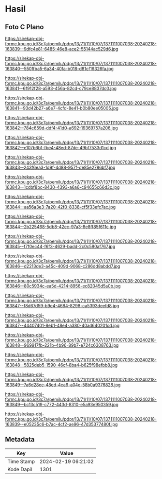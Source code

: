 # Hasil

## Foto C Plano

https://sirekap-obj-formc.kpu.go.id/3c7a/pemilu/pdpr/13/71/11/10/07/1371111007038-20240218-163839--9dfc4e81-6485-46e8-ace2-55144ac529d6.jpg

https://sirekap-obj-formc.kpu.go.id/3c7a/pemilu/pdpr/13/71/11/10/07/1371111007038-20240218-163840--550ffba5-6a34-40fa-b018-d81cf16326fa.jpg

https://sirekap-obj-formc.kpu.go.id/3c7a/pemilu/pdpr/13/71/11/10/07/1371111007038-20240218-163841--6f912f28-a593-456a-82cd-c79ce8837dc0.jpg

https://sirekap-obj-formc.kpu.go.id/3c7a/pemilu/pdpr/13/71/11/10/07/1371111007038-20240218-163841--93d42b27-a6e7-4cfd-8e41-b0b80ee05005.jpg

https://sirekap-obj-formc.kpu.go.id/3c7a/pemilu/pdpr/13/71/11/10/07/1371111007038-20240218-163842--784c659d-ddf4-41d0-a692-19369757a206.jpg

https://sirekap-obj-formc.kpu.go.id/3c7a/pemilu/pdpr/13/71/11/10/07/1371111007038-20240218-163842--e107b6b1-fbe4-48ed-87de-49bf7533d1cd.jpg

https://sirekap-obj-formc.kpu.go.id/3c7a/pemilu/pdpr/13/71/11/10/07/1371111007038-20240218-163843--243f6ea3-1d9f-4d88-957f-de85e2786bf7.jpg

https://sirekap-obj-formc.kpu.go.id/3c7a/pemilu/pdpr/13/71/11/10/07/1371111007038-20240218-163843--1cdbf8bc-8430-4393-a6a6-c94655c66d3c.jpg

https://sirekap-obj-formc.kpu.go.id/3c7a/pemilu/pdpr/13/71/11/10/07/1371111007038-20240218-163844--aa56a3e3-7a20-42f0-8338-cf5f33efc7ac.jpg

https://sirekap-obj-formc.kpu.go.id/3c7a/pemilu/pdpr/13/71/11/10/07/1371111007038-20240218-163844--2b225468-5db8-42ec-97a3-8e8ff85f611c.jpg

https://sirekap-obj-formc.kpu.go.id/3c7a/pemilu/pdpr/13/71/11/10/07/1371111007038-20240218-163845--f7f0ec44-f6f3-4629-badd-2c0c580af767.jpg

https://sirekap-obj-formc.kpu.go.id/3c7a/pemilu/pdpr/13/71/11/10/07/1371111007038-20240218-163846--d2213de3-a45c-409d-9068-c286dd8abdd7.jpg

https://sirekap-obj-formc.kpu.go.id/3c7a/pemilu/pdpr/13/71/11/10/07/1371111007038-20240218-163846--80c5934c-ea5d-4214-8956-ec82045d5a0b.jpg

https://sirekap-obj-formc.kpu.go.id/3c7a/pemilu/pdpr/13/71/11/10/07/1371111007038-20240218-163847--f8d67d59-b9e4-4684-8298-ca5393deefd8.jpg

https://sirekap-obj-formc.kpu.go.id/3c7a/pemilu/pdpr/13/71/11/10/07/1371111007038-20240218-163847--44407401-8eb1-48e4-a380-40ad640201cd.jpg

https://sirekap-obj-formc.kpu.go.id/3c7a/pemilu/pdpr/13/71/11/10/07/1371111007038-20240218-163848--969917fb-221b-4b96-89b7-e724c6308763.jpg

https://sirekap-obj-formc.kpu.go.id/3c7a/pemilu/pdpr/13/71/11/10/07/1371111007038-20240218-163848--5825deb5-1590-46cf-8ba4-b625f98efbb8.jpg

https://sirekap-obj-formc.kpu.go.id/3c7a/pemilu/pdpr/13/71/11/10/07/1371111007038-20240218-163849--7a6d28ee-48ed-4ca6-a04e-58b0a9376828.jpg

https://sirekap-obj-formc.kpu.go.id/3c7a/pemilu/pdpr/13/71/11/10/07/1371111007038-20240218-163849--bc13c519-c772-443d-8310-e5a93e950359.jpg

https://sirekap-obj-formc.kpu.go.id/3c7a/pemilu/pdpr/13/71/11/10/07/1371111007038-20240218-163839--e05235c6-b7ac-4cf2-ae96-47d35377480f.jpg


## Metadata

| Key        | Value               |
| ---------- | ------------------- |
| Time Stamp | 2024-02-19 06:21:02 |
| Kode Dapil | 1301                |



